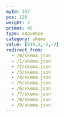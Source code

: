 ```yaml
---
myId: 157
pos: 120
weight: 2
primes: 40
type: sequence
category: skema
value: [919,3,-1,-2]
redirect_from:
  - /0/skema.json
  - /1/skema.json
  - /2/skema.json
  - /3/skema.json
  - /4/skema.json
  - /5/skema.json
  - /6/skema.json
  - /7/skema.json
  - /8/skema.json
  - /9/skema.json
---
```

